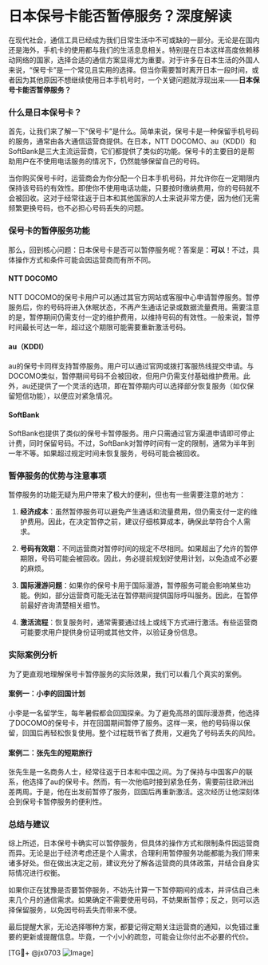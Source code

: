 # 日本保号卡能否暂停服务？深度解读

在现代社会，通信工具已经成为我们日常生活中不可或缺的一部分。无论是在国内还是海外，手机卡的使用都与我们的生活息息相关。特别是在日本这样高度依赖移动网络的国家，选择合适的通信方案显得尤为重要。对于许多在日本生活的外国人来说，“保号卡”是一个常见且实用的选择。但当你需要暂时离开日本一段时间，或者因为其他原因不想继续使用日本手机号时，一个关键问题就浮现出来——**日本保号卡能否暂停服务？**

### 什么是日本保号卡？

首先，让我们来了解一下“保号卡”是什么。简单来说，保号卡是一种保留手机号码的服务，通常由各大通信运营商提供。在日本，NTT DOCOMO、au（KDDI）和SoftBank是三大主流运营商，它们都提供了类似的功能。保号卡的主要目的是帮助用户在不使用电话服务的情况下，仍然能够保留自己的号码。

当你购买保号卡时，运营商会为你分配一个日本手机号码，并允许你在一定期限内保持该号码的有效性。即使你不使用电话功能，只要按时缴纳费用，你的号码就不会被回收。这对于经常往返于日本和其他国家的人士来说非常方便，因为他们无需频繁更换号码，也不必担心号码丢失的问题。

### 保号卡的暂停服务功能

那么，回到核心问题：日本保号卡是否可以暂停服务呢？答案是：**可以**！不过，具体操作方式和条件可能会因运营商而有所不同。

#### NTT DOCOMO
NTT DOCOMO的保号卡用户可以通过其官方网站或客服中心申请暂停服务。暂停服务后，你的号码将进入休眠状态，不再产生通话记录或数据流量费用。需要注意的是，暂停期间仍需支付一定的维护费用，以维持号码的有效性。一般来说，暂停时间最长可达一年，超过这个期限可能需要重新激活号码。

#### au（KDDI）
au的保号卡同样支持暂停服务。用户可以通过官网或拨打客服热线提交申请。与DOCOMO类似，暂停期间号码不会被回收，但用户仍需支付基础维护费用。此外，au还提供了一个灵活的选项，即在暂停期内可以选择部分恢复服务（如仅保留短信功能），以便应对紧急情况。

#### SoftBank
SoftBank也提供了类似的保号卡暂停服务。用户只需通过官方渠道申请即可停止计费，同时保留号码。不过，SoftBank对暂停时间有一定的限制，通常为半年到一年不等。如果超过规定时间未恢复服务，号码可能会被回收。

### 暂停服务的优势与注意事项

暂停服务的功能无疑为用户带来了极大的便利，但也有一些需要注意的地方：

1. **经济成本**：虽然暂停服务可以避免产生通话和流量费用，但仍需支付一定的维护费用。因此，在决定暂停之前，建议仔细核算成本，确保此举符合个人需求。
   
2. **号码有效期**：不同运营商对暂停时间的规定不尽相同。如果超出了允许的暂停期限，号码可能会被回收。因此，务必提前规划好使用计划，以免造成不必要的麻烦。

3. **国际漫游问题**：如果你的保号卡用于国际漫游，暂停服务可能会影响某些功能。例如，部分运营商可能无法在暂停期间提供国际呼叫服务。因此，在暂停前最好咨询清楚相关细节。

4. **激活流程**：恢复服务时，通常需要通过线上或线下方式进行激活。有些运营商可能要求用户提供身份证明或其他文件，以验证身份信息。

### 实际案例分析

为了更直观地理解保号卡暂停服务的实际效果，我们可以看几个真实的案例。

#### 案例一：小李的回国计划
小李是一名留学生，每年暑假都会回国探亲。为了避免高昂的国际漫游费，他选择了DOCOMO的保号卡，并在回国期间暂停了服务。这样一来，他的号码得以保留，回国后再轻松恢复使用。整个过程既节省了费用，又避免了号码丢失的风险。

#### 案例二：张先生的短期旅行
张先生是一名商务人士，经常往返于日本和中国之间。为了保持与中国客户的联系，他选择了au的保号卡。然而，有一次他临时接到紧急任务，需要前往欧洲出差两周。于是，他在出发前暂停了服务，回国后再重新激活。这次经历让他深刻体会到保号卡暂停服务的便利性。

### 总结与建议

综上所述，日本保号卡确实可以暂停服务，但具体的操作方式和限制条件因运营商而异。无论是出于经济考虑还是个人需求，合理利用暂停服务功能都能为我们带来诸多好处。但在做出决定之前，建议充分了解各运营商的具体政策，并结合自身实际情况进行权衡。

如果你正在犹豫是否要暂停服务，不妨先计算一下暂停期间的成本，并评估自己未来几个月的通信需求。如果确定不需要使用号码，不妨果断暂停；反之，则可以选择保留服务，以免因号码丢失而带来不便。

最后提醒大家，无论选择哪种方案，都要记得定期关注运营商的通知，以免错过重要的更新或提醒信息。毕竟，一个小小的疏忽，可能会让你付出不必要的代价。

[TG💪+ @jx0703 ![Image](https://github.com/user-attachments/assets/dbca1d08-cadb-493c-b0ec-ad6f7a83f270)]